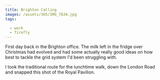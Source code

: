 ```yaml
---
title: Brighton Calling
images: /assets/365/IMG_7634.jpg
tags:

  - work
  - firefly
---
```

First day back in the Brighton office. The milk left in the fridge over Christmas had evolved and had some actually really good ideas on how best to tackle the grid system I'd been struggling with.

I took the traditional route for the lunchtime walk, down the London Road and snapped this shot of the Royal Pavilion.